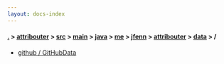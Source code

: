 ```yaml
---
layout: docs-index
---
```

#### [.](./../../../../../../../../index) > [attribouter](./../../../../../../../index) > [src](./../../../../../../index) > [main](./../../../../../index) > [java](./../../../../index) > [me](./../../../index) > [jfenn](./../../index) > [attribouter](./../index) > [data](./index) > **/**

- [github / GitHubData](github/GitHubData)
